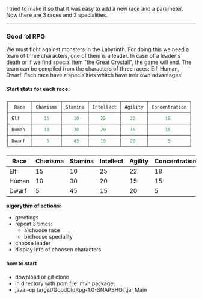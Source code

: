 I tried to make it so that it was easy to add a new race and a parameter.
Now there are 3 races and 2 specialities.

________________________________________________________________________
### Good ‘ol RPG
We must fight against monsters in the Labyrinth.
For doing this we need a team of three characters, one of them is a leader.
In case of a leader's death or if we find special item "the Great Crystall", the game will end.
The team can be compiled from the characters of three races: Elf, Human, Dwarf.
Each race have a specialities whitch have treir own advantages.
#### Start stats for each race:
```java
┌────────┬──────────┬─────────┬───────────┬─────────┬───────────────┐
│  Race  │ Charisma │ Stamina │ Intellect │ Agility │ Concentration │ 
├────────┼──────────┼─────────┼───────────┼─────────┼───────────────┤    
│ Elf    │    15    │    10   │    25     │   22    │      18       │
├────────┼──────────┼─────────┼───────────┼─────────┼───────────────┤ 
│ Human  │    10    │    30   │    20     │   15    │      15       │
├────────┼──────────┼─────────┼───────────┼─────────┼───────────────┤ 
│ Dwarf  │     5    │    45   │    15     │   20    │       5       │
└────────┴──────────┴─────────┴───────────┴─────────┴───────────────┘
```


  Race  |  Charisma | Stamina | Intellect | Agility | Concentration  
------- | --------- | ------- | --------- | ------- | -------------   
 Elf | 15 | 10 | 25 | 22 | 18
 Human | 10 | 30 | 20 | 15 | 15
Dwarf | 5 | 45 | 15 | 20 | 5 
__algorythm of actions:__
 - greetings
 - repeat 3 times:
   - a)choose race
   - b)choose speciality
 - choose leader
 - display info of choosen characters
#### how to start
 - download or git clone
 - in directory with pom file: mvn package
 - java -cp target/GoodOldRpg-1.0-SNAPSHOT.jar Main

